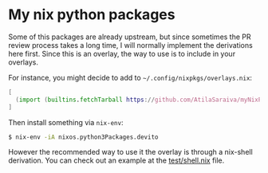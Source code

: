 # My nix python packages

Some of this packages are already upstream, but since sometimes the PR review process takes a long time, I will normally implement the derivations here first. Since this is an overlay, the way to use is to include in your overlays.

For instance, you might decide to add to `~/.config/nixpkgs/overlays.nix`:

```nix
[
  (import (builtins.fetchTarball https://github.com/AtilaSaraiva/myNixPythonPackages/archive/main.tar.gz))
]
```

Then install something via `nix-env`:

```sh
$ nix-env -iA nixos.python3Packages.devito
```

However the recommended way to use it the overlay is through a nix-shell derivation. You can check out an example at the [test/shell.nix](test/shell.nix) file.
